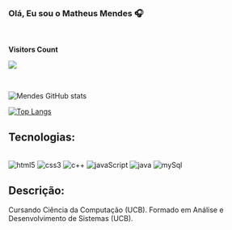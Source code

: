 ### Olá, Eu sou o Matheus Mendes 🎧

<div>
<br><p><b>Visitors Count</b></p>  
<p><img src="https://profile-counter.glitch.me/{mathesMenDs}/count.svg"/></p> 
<br></div>

![Mendes GitHub stats](https://github-readme-stats.vercel.app/api?username=matheusMenDs&show_icons=true&theme=highcontrast)

[![Top Langs](https://github-readme-stats.vercel.app/api/top-langs/?username=matheusMenDs)](https://github.com/matheusMenDs/github-readme-stats)

## Tecnologias:

<div style="display: inline_block"><br/>
    <img aline="center" alt="html5" src="https://img.shields.io/badge/HTML5-E34F26?style=for-the-badge&logo=html5&logoColor=white"/>
    <img aline="center" alt="css3" src="https://img.shields.io/badge/CSS3-1572B6?style=for-the-badge&logo=css3&logoColor=white"/>
    <img aline="center" alt="c++" src="https://img.shields.io/badge/C%2B%2B-00599C?style=for-the-badge&logo=c%2B%2B&logoColor=white"/>
    <img aline="center" alt="javaScript" src="https://img.shields.io/badge/JavaScript-F7DF1E?style=for-the-badge&logo=javascript&logoColor=black"/>
    <img aline="center" alt="java" src="https://img.shields.io/badge/Java-ED8B00?style=for-the-badge&logo=openjdk&logoColor=white"/>
    <img aline="center" alt="mySql" src="https://img.shields.io/badge/MySQL-00000F?style=for-the-badge&logo=mysql&logoColor=white"/>
</div>

## Descrição: 

Cursando Ciência da Computação (UCB).
Formado em Análise e Desenvolvimento de Sistemas (UCB).
